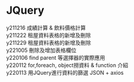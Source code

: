 # JQuery
 y211216  成績計算 & 飲料價格計算 <br>
 y211222  租屋資料表格的新增及刪除 <br>
 y211229  租屋資料表格的新增及刪除 <br>
 y221005  刪除及增加表格欄位<br>
 y220106  find parent 等選擇器的實際應用<br>
 y220112  for,foreach, object撈資料 & function 介紹<br>
 y220113   用JQuery進行資料的篩選 JSON + axios<br>
